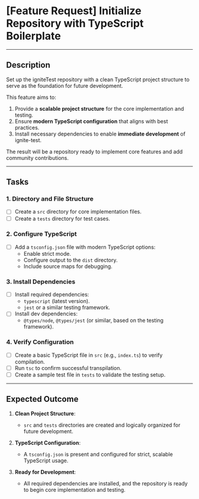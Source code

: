 # **[Feature Request] Initialize Repository with TypeScript Boilerplate**

---

## **Description**
Set up the igniteTest repository with a clean TypeScript project structure to serve as the foundation for future development.

This feature aims to:
1. Provide a **scalable project structure** for the core implementation and testing.
2. Ensure **modern TypeScript configuration** that aligns with best practices.
3. Install necessary dependencies to enable **immediate development** of ignite-test.

The result will be a repository ready to implement core features and add community contributions.

---

## **Tasks**

### **1. Directory and File Structure**
- [ ] Create a `src` directory for core implementation files.
- [ ] Create a `tests` directory for test cases.

### **2. Configure TypeScript**
- [ ] Add a `tsconfig.json` file with modern TypeScript options:
  - Enable strict mode.
  - Configure output to the `dist` directory.
  - Include source maps for debugging.

### **3. Install Dependencies**
- [ ] Install required dependencies:
  - `typescript` (latest version).
  - `jest` or a similar testing framework.
- [ ] Install dev dependencies:
  - `@types/node`, `@types/jest` (or similar, based on the testing framework).

### **4. Verify Configuration**
- [ ] Create a basic TypeScript file in `src` (e.g., `index.ts`) to verify compilation.
- [ ] Run `tsc` to confirm successful transpilation.
- [ ] Create a sample test file in `tests` to validate the testing setup.

---

## **Expected Outcome**
1. **Clean Project Structure**:
   - `src` and `tests` directories are created and logically organized for future development.

2. **TypeScript Configuration**:
   - A `tsconfig.json` is present and configured for strict, scalable TypeScript usage.

3. **Ready for Development**:
   - All required dependencies are installed, and the repository is ready to begin core implementation and testing.
